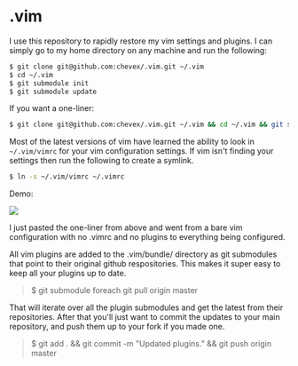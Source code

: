 .vim
====

I use this repository to rapidly restore my vim settings and plugins. I can simply go to my home directory on any machine and run the following:

```bash
$ git clone git@github.com:chevex/.vim.git ~/.vim
$ cd ~/.vim
$ git submodule init
$ git submodule update
```

If you want a one-liner:

```bash
$ git clone git@github.com:chevex/.vim.git ~/.vim && cd ~/.vim && git submodule init && git submodule update
```

Most of the latest versions of vim have learned the ability to look in `~/.vim/vimrc` for your vim configuration settings. If vim isn't finding your settings then run the following to create a symlink.

```bash
$ ln -s ~/.vim/vimrc ~/.vimrc
```

Demo:

![](http://i.imgur.com/acPSGtG.gif)

I just pasted the one-liner from above and went from a bare vim configuration with no .vimrc and no plugins to everything being configured.

All vim plugins are added to the .vim/bundle/ directory as git submodules that point to their original github respositories. This makes it super easy to keep all your plugins up to date.

> $ git submodule foreach git pull origin master

That will iterate over all the plugin submodules and get the latest from their repositories. After that you'll just want to commit the updates to your main repository, and push them up to your fork if you made one.

> $ git add . && git commit -m "Updated plugins." && git push origin master
